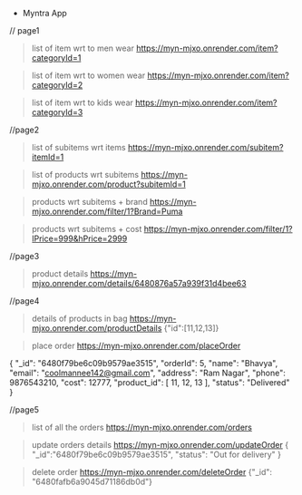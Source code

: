 * Myntra App

// page1

>list of item wrt to men wear
https://myn-mjxo.onrender.com/item?categoryId=1

>list of item wrt to women wear
https://myn-mjxo.onrender.com/item?categoryId=2

>list of item wrt to kids wear
https://myn-mjxo.onrender.com/item?categoryId=3



//page2

>list of subitems wrt items
https://myn-mjxo.onrender.com/subitem?itemId=1

>list of products wrt subitems
https://myn-mjxo.onrender.com/product?subitemId=1

>products wrt subitems + brand
https://myn-mjxo.onrender.com/filter/1?Brand=Puma

>products wrt subitems + cost
https://myn-mjxo.onrender.com/filter/1?lPrice=999&hPrice=2999



//page3

>product details
https://myn-mjxo.onrender.com/details/6480876a57a939f31d4bee63



//page4

>details of products in bag
https://myn-mjxo.onrender.com/productDetails
{"id":[11,12,13]}

>place order
https://myn-mjxo.onrender.com/placeOrder


{
    "_id": "6480f79be6c09b9579ae3515",
        "orderId": 5,
        "name": "Bhavya",
        "email": "coolmannee142@gmail.com",
        "address": "Ram Nagar",
        "phone": 9876543210,
        "cost": 12777,
        "product_id": [
            11,
            12,
            13
        ],
        "status": "Delivered"
}



//page5

>list of all the orders
https://myn-mjxo.onrender.com/orders

>update orders details
https://myn-mjxo.onrender.com/updateOrder
{
    "_id":"6480f79be6c09b9579ae3515",
    "status": "Out for delivery"
}

>delete order
https://myn-mjxo.onrender.com/deleteOrder
{"_id": "6480fafb6a9045d71186db0d"}